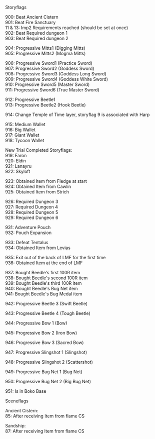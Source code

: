 Storyflags  

900: Beat Ancient Cistern  
901: Beat Fire Sanctuary  
11 & 13: Imp2 Requirements reached (should be set at once)  
902: Beat Required dungeon 1  
903: Beat Required dungeon 2  

904: Progressive Mitts1 (Digging Mitts)  
905: Progressive Mitts2 (Mogma Mitts)  

906: Progressive Sword1 (Practice Sword)  
907: Progressive Sword2 (Goddess Sword)  
908: Progressive Sword3 (Goddess Long Sword)  
909: Progressive Sword4 (Goddess White Sword)  
910: Progressive Sword5 (Master Sword)  
911: Progressive Sword6 (True Master Sword)  

912: Progressive Beetle1  
913: Progressive Beetle2 (Hook Beetle)  

914: Change Temple of Time layer, storyflag 9 is associated with Harp  

915: Medium Wallet  
916: Big Wallet  
917: Giant Wallet  
918: Tycoon Wallet  

New Trial Completed Storyflags:  
919: Faron  
920: Eldin  
921: Lanayru  
922: Skyloft  

923: Obtained Item from Fledge at start  
924: Obtained Item from Cawlin  
925: Obtained Item from Strich  

926: Required Dungeon 3  
927: Required Dungeon 4  
928: Required Dungeon 5  
929: Required Dungeon 6  

931: Adventure Pouch  
932: Pouch Expansion  

933: Defeat Tentalus  
934: Obtained Item from Levias  

935: Exit out of the back of LMF for the first time  
936: Obtained Item at the end of LMF  

937: Bought Beedle's first 100R item  
938: Bought Beedle's second 100R item  
939: Bought Beedle's third 100R item  
940: Bought Beedle's Bug Net item  
941: Bought Beedle's Bug Medal item  

942: Progressive Beetle 3 (Swift Beetle)

943: Progressive Beetle 4 (Tough Beetle)

944: Progressive Bow 1 (Bow)

945: Progressive Bow 2 (Iron Bow)

946: Progressive Bow 3 (Sacred Bow)

947: Progressive Slingshot 1 (Slingshot)

948: Progressive Slingshot 2 (Scattershot)

949: Progressive Bug Net 1 (Bug Net)

950: Progressive Bug Net 2 (Big Bug Net)

951: Is in Boko Base

Sceneflags  

Ancient Cistern:  
85: After receiving Item from flame CS  

Sandship:  
87: After receiving Item from flame CS  
